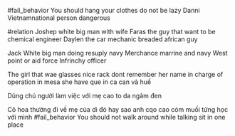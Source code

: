 #fail_behavior 
You should hang your clothes do not be lazy 
Danni Vietnamnational person dangerous 

#relation 
Joshep white big man with wife
Faras the guy that want to be chemical engineer
Daylen the car mechanic breaded african guy 


 Jack  White big man doing resuply navy 
Merchance marrine and navy 
West point or aid force 
Infrinchy officer 

The girl that wae glasses nice rack dont remember her name in charge of operation in mesa she have que in ca can và huế


Dũng chú người làm việc với mẹ cao to da ngâm đen

Cô hoa thường đi về mẹ của dì đó hay sao anh cqo cao cóm muối tửng học với mình
#fail_behavior 
You should not walk around while talking sit in one place